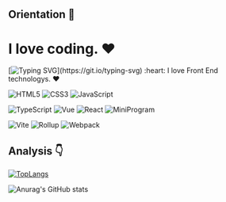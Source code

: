 <!-- [![xlearns's github stats](https://github-readme-stats.vercel.app/api?username=xlearns)](https://github.com/anuraghazra/github-readme-stats) -->
<!-- <div align=center>-->

<!--<img alt="Xlearns" src="./assets/avatar.png" width=100 />-->

<!--# Hi, this is Xlearns :wave:-->

<!-- <p>

[![Bilibili](https://img.shields.io/badge/dynamic/json?labelColor=FE7398&logo=bilibili&logoColor=white&label=bilibili%20fans&color=00aeec&query=%24.data.totalSubs&url=https%3A%2F%2Fapi.spencerwoo.com%2Fsubstats%2F%3Fsource%3Dbilibili%26queryKey%3D439734028)](https://space.bilibili.com/439734028)
[![Zhihu](https://img.shields.io/badge/dynamic/json?color=142026&labelColor=0066ff&logo=zhihu&logoColor=white&label=zhihu%20fans&query=%24.data.totalSubs&url=https%3A%2F%2Fapi.spencerwoo.com%2Fsubstats%2F%3Fsource%3Dzhihu%26queryKey%3Dsyy11cn)](https://www.zhihu.com/people/syy11cn)
[![Juejin](https://img.shields.io/badge/juejin-%E5%AD%99%E8%BD%B6%E6%89%AC-1e80ff?logo=bytedance)](https://juejin.cn/user/4010632618185038)
[![Github Stars](https://img.shields.io/github/stars/syy11cn?color=faf408&label=github%20stars&logo=github)](https://github.com/syy11cn)

</p> https://hit.yhype.me

<p>

[![Website](https://img.shields.io/badge/personal%20website-syy11.cn-b860ff?logo=html5&logoColor=white&labelColor=red)](https://syy11.cn)
[![Wechat Subscription Account](https://img.shields.io/badge/subscription%20account-%E5%AD%99%E8%BD%B6%E6%89%AC-1e80ff?logo=wechat)](https://mp.weixin.qq.com/mp/profile_ext?action=home&__biz=MzIwNzQxNTgxNQ==&scene=124#wechat_redirect)

</p>

![Profile View Counter](https://komarev.com/ghpvc/?username=syy11cn)

## Introduction :raised_hands:

Student of [@UESTC](https://github.com/uestcer). :school:

Major in Software Engineering. :man_technologist:

I love open source spirit. :heart:

Hope to make more friends in open source projects. :eyes:

-->

## Orientation :dart:

# I love coding. :heart:
[![Typing SVG](https://readme-typing-svg.demolab.com?font=Fira+Code&pause=1000&background=3032FF00&multiline=true&width=435&lines=I+love+coding.)](https://git.io/typing-svg) :heart:
I love Front End technologys. :heart:

<p>

![HTML5](https://img.shields.io/badge/-HTML5-red?logo=html5&logoColor=white)
![CSS3](https://img.shields.io/badge/-CSS3-blue?logo=css3&logoColor=white)
![JavaScript](https://img.shields.io/badge/-JavaScript-yellow?logo=javascript&logoColor=white)

</p>

<p>

![TypeScript](https://img.shields.io/badge/-TypeScript-blue?logo=typescript&logoColor=white)
![Vue](https://img.shields.io/badge/-Vue-34495e?logo=vue.js)
![React](https://img.shields.io/badge/-React-282c34?logo=react)
![MiniProgram](https://img.shields.io/badge/-MiniProgram-07c160?logo=wechat&logoColor=white)

</p>

<p>

![Vite](https://img.shields.io/badge/-Vite-646cff?logo=vite&logoColor=white)
![Rollup](https://img.shields.io/badge/-Rollup-ef3335?logo=rollup.js&logoColor=white)
![Webpack](https://img.shields.io/badge/-Webpack-1a6bac?logo=webpack)

</p>


## Analysis :point_down:

[![TopLangs](https://github-readme-stats.vercel.app/api/top-langs/?username=xlearns&layout=compact)](https://github.com/anuraghazra/github-readme-stats)

![Anurag's GitHub stats](https://github-readme-stats.vercel.app/api?username=xlearns&show_icons=true&bg_color=30,e96443,904e95&title_color=fff&text_color=fff)

<!-- ![](https://github-profile-trophy.vercel.app/?username=xlearns&theme=flat&column=7&margin-w=10) -->

</div>
